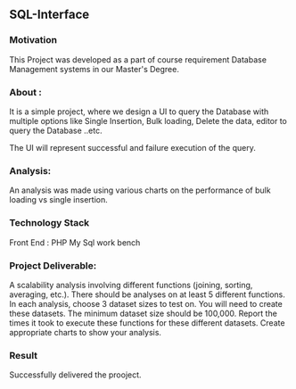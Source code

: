 ## SQL-Interface

### Motivation
This Project was developed as a part of course requirement Database Management systems in our Master's Degree.

### About :
It is a simple project, where we design a UI to query the Database with multiple options like Single Insertion, Bulk loading, Delete the data, editor to query the Database ..etc.

The UI will represent successful and failure execution of the query.

### Analysis: 
An analysis was made using various charts on the performance of bulk loading vs single insertion.

### Technology Stack
Front End : PHP
My Sql work bench

### Project Deliverable:

A scalability analysis involving different functions (joining, sorting, averaging, etc.). There should be analyses on at least 5 different functions. In each analysis, choose 3 dataset sizes to test on. You will need to create these datasets. The minimum dataset size should be 100,000. Report the times it took to execute these functions for these different datasets. Create appropriate charts to show your analysis.


### Result
Successfully delivered the prooject.


